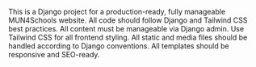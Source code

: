 <!-- Use this file to provide workspace-specific custom instructions to Copilot. For more details, visit https://code.visualstudio.com/docs/copilot/copilot-customization#_use-a-githubcopilotinstructionsmd-file -->

This is a Django project for a production-ready, fully manageable MUN4Schools website. All code should follow Django and Tailwind CSS best practices. All content must be manageable via Django admin. Use Tailwind CSS for all frontend styling. All static and media files should be handled according to Django conventions. All templates should be responsive and SEO-ready.
